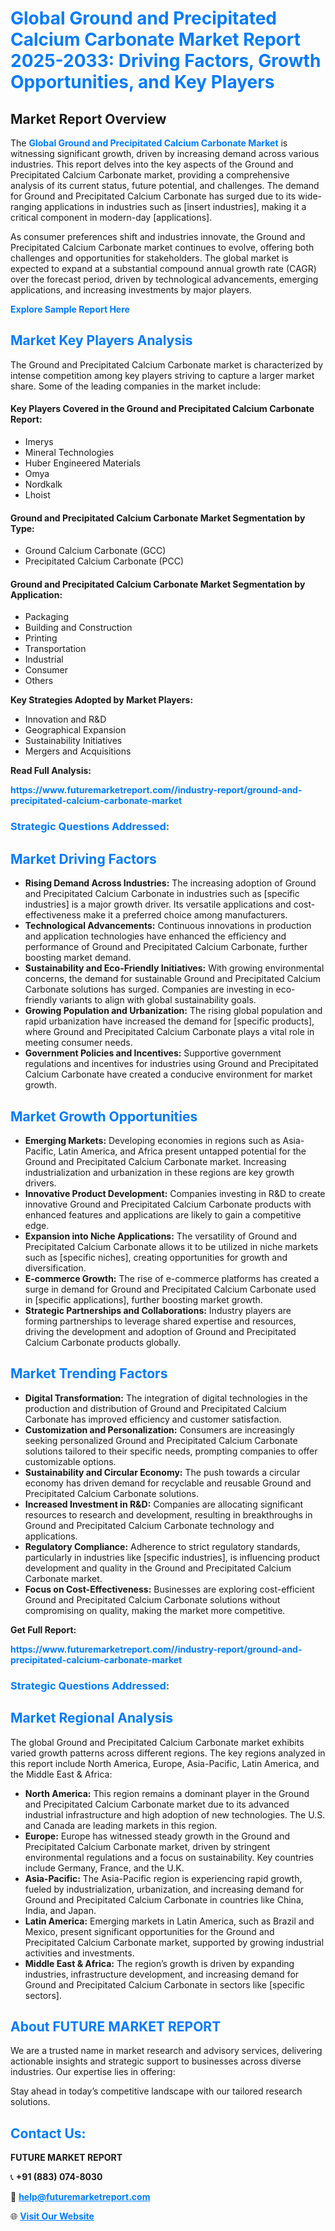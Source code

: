 <h1 style="color: #007BFF;">Global Ground and Precipitated Calcium Carbonate Market Report 2025-2033: Driving Factors, Growth Opportunities, and Key Players</h1>

<section id="overview">
<h2>Market Report Overview</h2>
<p>The <a href="https://www.futuremarketreport.com//industry-report/ground-and-precipitated-calcium-carbonate-market" style="color: #007BFF; text-decoration: none;"><strong>Global Ground and Precipitated Calcium Carbonate Market</strong></a> is witnessing significant growth, driven by increasing demand across various industries. This report delves into the key aspects of the Ground and Precipitated Calcium Carbonate market, providing a comprehensive analysis of its current status, future potential, and challenges. The demand for Ground and Precipitated Calcium Carbonate has surged due to its wide-ranging applications in industries such as [insert industries], making it a critical component in modern-day [applications].</p>
<p>As consumer preferences shift and industries innovate, the Ground and Precipitated Calcium Carbonate market continues to evolve, offering both challenges and opportunities for stakeholders. The global market is expected to expand at a substantial compound annual growth rate (CAGR) over the forecast period, driven by technological advancements, emerging applications, and increasing investments by major players.</p>
</section>

<section id="overview">
<p><a href="https://www.futuremarketreport.com//request-sample/reportId=50783" style="color: #007BFF; text-decoration: none;"><strong>Explore Sample Report Here</strong></a></p>
</section>

<section id="key-players">
<h2 style="color: #007BFF;">Market Key Players Analysis</h2>
<p>The Ground and Precipitated Calcium Carbonate market is characterized by intense competition among key players striving to capture a larger market share. Some of the leading companies in the market include:</p>
<h4>Key Players Covered in the Ground and Precipitated Calcium Carbonate Report:</h4>
<ul><li>Imerys</li><li>Mineral Technologies</li><li>Huber Engineered Materials</li><li>Omya</li><li>Nordkalk</li><li>Lhoist</li></ul>
<h4>Ground and Precipitated Calcium Carbonate Market Segmentation by Type:</h4>
<ul><li>Ground Calcium Carbonate (GCC)</li><li>Precipitated Calcium Carbonate (PCC)</li></ul>

<h4>Ground and Precipitated Calcium Carbonate Market Segmentation by Application:</h4>
<ul><li>Packaging</li><li>Building and Construction</li><li>Printing</li><li>Transportation</li><li>Industrial</li><li>Consumer</li><li>Others</li></ul>
<p><strong>Key Strategies Adopted by Market Players:</strong></p>
<ul>
<li>Innovation and R&D</li>
<li>Geographical Expansion</li>
<li>Sustainability Initiatives</li>
<li>Mergers and Acquisitions</li>
</ul>
</section>

<section>
<p><strong>Read Full Analysis: </strong></p><a href="https://www.futuremarketreport.com//industry-report/ground-and-precipitated-calcium-carbonate-market" style="color: #007BFF; text-decoration: none;"><strong>https://www.futuremarketreport.com//industry-report/ground-and-precipitated-calcium-carbonate-market</strong></a>
<h3 style="color: #007BFF;">Strategic Questions Addressed:</h3>
</section>

<section id="driving-factors">
<h2 style="color: #007BFF;">Market Driving Factors</h2>
<ul>
<li><strong>Rising Demand Across Industries:</strong> The increasing adoption of Ground and Precipitated Calcium Carbonate in industries such as [specific industries] is a major growth driver. Its versatile applications and cost-effectiveness make it a preferred choice among manufacturers.</li>
<li><strong>Technological Advancements:</strong> Continuous innovations in production and application technologies have enhanced the efficiency and performance of Ground and Precipitated Calcium Carbonate, further boosting market demand.</li>
<li><strong>Sustainability and Eco-Friendly Initiatives:</strong> With growing environmental concerns, the demand for sustainable Ground and Precipitated Calcium Carbonate solutions has surged. Companies are investing in eco-friendly variants to align with global sustainability goals.</li>
<li><strong>Growing Population and Urbanization:</strong> The rising global population and rapid urbanization have increased the demand for [specific products], where Ground and Precipitated Calcium Carbonate plays a vital role in meeting consumer needs.</li>
<li><strong>Government Policies and Incentives:</strong> Supportive government regulations and incentives for industries using Ground and Precipitated Calcium Carbonate have created a conducive environment for market growth.</li>
</ul>
</section>

<section id="growth-opportunities">
<h2 style="color: #007BFF;">Market Growth Opportunities</h2>
<ul>
<li><strong>Emerging Markets:</strong> Developing economies in regions such as Asia-Pacific, Latin America, and Africa present untapped potential for the Ground and Precipitated Calcium Carbonate market. Increasing industrialization and urbanization in these regions are key growth drivers.</li>
<li><strong>Innovative Product Development:</strong> Companies investing in R&D to create innovative Ground and Precipitated Calcium Carbonate products with enhanced features and applications are likely to gain a competitive edge.</li>
<li><strong>Expansion into Niche Applications:</strong> The versatility of Ground and Precipitated Calcium Carbonate allows it to be utilized in niche markets such as [specific niches], creating opportunities for growth and diversification.</li>
<li><strong>E-commerce Growth:</strong> The rise of e-commerce platforms has created a surge in demand for Ground and Precipitated Calcium Carbonate used in [specific applications], further boosting market growth.</li>
<li><strong>Strategic Partnerships and Collaborations:</strong> Industry players are forming partnerships to leverage shared expertise and resources, driving the development and adoption of Ground and Precipitated Calcium Carbonate products globally.</li>
</ul>
</section>

<section id="trending-factors">
<h2 style="color: #007BFF;">Market Trending Factors</h2>
<ul>
<li><strong>Digital Transformation:</strong> The integration of digital technologies in the production and distribution of Ground and Precipitated Calcium Carbonate has improved efficiency and customer satisfaction.</li>
<li><strong>Customization and Personalization:</strong> Consumers are increasingly seeking personalized Ground and Precipitated Calcium Carbonate solutions tailored to their specific needs, prompting companies to offer customizable options.</li>
<li><strong>Sustainability and Circular Economy:</strong> The push towards a circular economy has driven demand for recyclable and reusable Ground and Precipitated Calcium Carbonate solutions.</li>
<li><strong>Increased Investment in R&D:</strong> Companies are allocating significant resources to research and development, resulting in breakthroughs in Ground and Precipitated Calcium Carbonate technology and applications.</li>
<li><strong>Regulatory Compliance:</strong> Adherence to strict regulatory standards, particularly in industries like [specific industries], is influencing product development and quality in the Ground and Precipitated Calcium Carbonate market.</li>
<li><strong>Focus on Cost-Effectiveness:</strong> Businesses are exploring cost-efficient Ground and Precipitated Calcium Carbonate solutions without compromising on quality, making the market more competitive.</li>
</ul>
</section>

<section>
<p><strong>Get Full Report: </strong></p><a href="https://www.futuremarketreport.com//industry-report/ground-and-precipitated-calcium-carbonate-market" style="color: #007BFF; text-decoration: none;"><strong>https://www.futuremarketreport.com//industry-report/ground-and-precipitated-calcium-carbonate-market</strong></a>
<h3 style="color: #007BFF;">Strategic Questions Addressed:</h3>
</section>


<section id="regional-analysis">
<h2 style="color: #007BFF;">Market Regional Analysis</h2>
<p>The global Ground and Precipitated Calcium Carbonate market exhibits varied growth patterns across different regions. The key regions analyzed in this report include North America, Europe, Asia-Pacific, Latin America, and the Middle East & Africa:</p>
<ul>
<li><strong>North America:</strong> This region remains a dominant player in the Ground and Precipitated Calcium Carbonate market due to its advanced industrial infrastructure and high adoption of new technologies. The U.S. and Canada are leading markets in this region.</li>
<li><strong>Europe:</strong> Europe has witnessed steady growth in the Ground and Precipitated Calcium Carbonate market, driven by stringent environmental regulations and a focus on sustainability. Key countries include Germany, France, and the U.K.</li>
<li><strong>Asia-Pacific:</strong> The Asia-Pacific region is experiencing rapid growth, fueled by industrialization, urbanization, and increasing demand for Ground and Precipitated Calcium Carbonate in countries like China, India, and Japan.</li>
<li><strong>Latin America:</strong> Emerging markets in Latin America, such as Brazil and Mexico, present significant opportunities for the Ground and Precipitated Calcium Carbonate market, supported by growing industrial activities and investments.</li>
<li><strong>Middle East & Africa:</strong> The region’s growth is driven by expanding industries, infrastructure development, and increasing demand for Ground and Precipitated Calcium Carbonate in sectors like [specific sectors].</li>
</ul>
</section>

<footer>
<h2 style="color: #007BFF;">About FUTURE MARKET REPORT</h2>
<p>We are a trusted name in market research and advisory services, delivering actionable insights and strategic support to businesses across diverse industries. Our expertise lies in offering:</p>

<p>Stay ahead in today’s competitive landscape with our tailored research solutions.</p>

<h2 style="color: #007BFF;">Contact Us:</h2>
<p><strong>FUTURE MARKET REPORT</strong></p>
<p>📞 <strong>+91 (883) 074-8030</strong></p>
<p>📧 <strong><a href="mailto:help@futuremarketreport.com" style="color: #007BFF;">help@futuremarketreport.com</a></strong></p>
<p>🌐 <strong><a href="https://www.futuremarketreport.com/" style="color: #007BFF;">Visit Our Website</a></strong></p>
</footer>